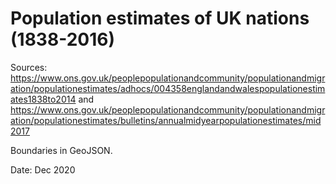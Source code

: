 # Population estimates of UK nations (1838-2016)

Sources: https://www.ons.gov.uk/peoplepopulationandcommunity/populationandmigration/populationestimates/adhocs/004358englandandwalespopulationestimates1838to2014
and 
https://www.ons.gov.uk/peoplepopulationandcommunity/populationandmigration/populationestimates/bulletins/annualmidyearpopulationestimates/mid2017

Boundaries in GeoJSON.

Date: Dec 2020